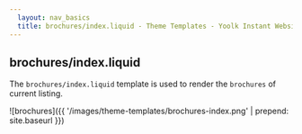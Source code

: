 ```yaml
---
  layout: nav_basics
  title: brochures/index.liquid - Theme Templates - Yoolk Instant Website Themes
---
```


<h2 class="section-title">brochures/index.liquid</h2>

The `brochures/index.liquid` template is used to render the `brochures` of current listing.

![brochures]({{ '/images/theme-templates/brochures-index.png' | prepend: site.baseurl }})
